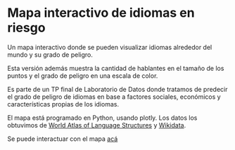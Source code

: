 # Mapa interactivo de idiomas en riesgo
Un mapa interactivo donde se pueden visualizar idiomas alrededor del mundo y su grado de peligro.

Esta versión además muestra la cantidad de hablantes en el tamaño de los puntos y el grado de peligro en una escala de color.

Es parte de un TP final de Laboratorio de Datos donde tratamos de predecir el grado de peligro de idiomas en base a factores sociales, económicos y características propias de los idiomas.

El mapa está programado en Python, usando plotly. Los datos los obtuvimos de [World Atlas of Language Structures](https://wals.info/) y [Wikidata](https://www.wikidata.org/wiki/Wikidata:Main_Page).

Se puede interactuar con el mapa [acá](https://ingridheuer.github.io/idiomas_riesgo_interactive/)
